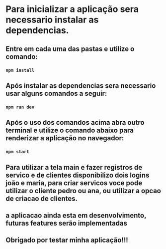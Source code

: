 # Para inicializar a aplicação sera necessario instalar as dependencias.
## Entre em cada uma das pastas e utilize o comando:
### `npm install`


## Após instalar as dependencias sera necessario usar alguns comandos a seguir:

### `npm run dev`

## Após o uso dos comandos acima abra outro terminal e utilize o comando abaixo para renderizar a aplicação no navegador:

### `npm start`


## Para utilizar a tela main e fazer registros de servico e de clientes disponibilizo dois logins joão e maria, para criar servicos voce pode utilizar o cliente pedro ou ana, ou utilizar a opcao de criacao de clientes.


## a aplicacao ainda esta em desenvolvimento, futuras features serão implementadas


## Obrigado por testar minha aplicação!!!